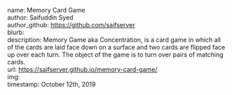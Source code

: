 name: Memory Card Game   
author: Saifuddin Syed   
author_github: https://github.com/saifserver   
blurb:   
description: Memory Game aka Concentration, is a card game in which all of the cards are laid face down on a surface and two cards are flipped face up over each turn. The object of the game is to turn over pairs of matching cards.  
url: https://saifserver.github.io/memory-card-game/  
img:  
timestamp: October 12th, 2019  
